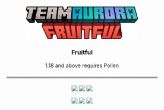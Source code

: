 <p align="center"><img src="https://raw.githubusercontent.com/teamauroramods/Fruitful/1.18.x/forge/src/main/resources/logo.png" width=60%></p>
<h3 align="center">Fruitful</h3>

<p align="center">
  1.18 and above requires Pollen
</p>
<p align="center">
═════════════════════════════════════════
</p>
<p align="center">
  <a href="https://discord.gg/VzXSCFp"><img src="https://img.shields.io/discord/440256241932173323?label=&color=811111&labelColor=FF2222&logo=Discord&logoColor=811111&style=for-the-badge"></a>
  <a href="https://twitter.com/teamauroramods"><img src="https://img.shields.io/twitter/follow/teamauroramods?label=&color=811111&labelColor=FF2222&logo=Twitter&logoColor=811111&style=for-the-badge"></a>
  <a href="https://github.com/teamauroramods/BayouBlues/blob/1.18.x/LICENSE"><img src="https://img.shields.io/badge/License-All%20rights%20reserved-red.svg?style=for-the-badge&color=811111&labelColor=FF2222"></a>
</p>
<p align="center">
  <img src="https://img.shields.io/badge/-Downloads-orange?style=for-the-badge&color=e04e14">
  <a href="https://www.curseforge.com/minecraft/mc-mods/fruitful"><img src="http://cf.way2muchnoise.eu/395502.svg?badge_style=for_the_badge"></a>
  <a href="https://www.curseforge.com/minecraft/mc-mods/fruitful"><img src="http://cf.way2muchnoise.eu/versions/395502.svg?badge_style=for_the_badge"></a>
</p>
